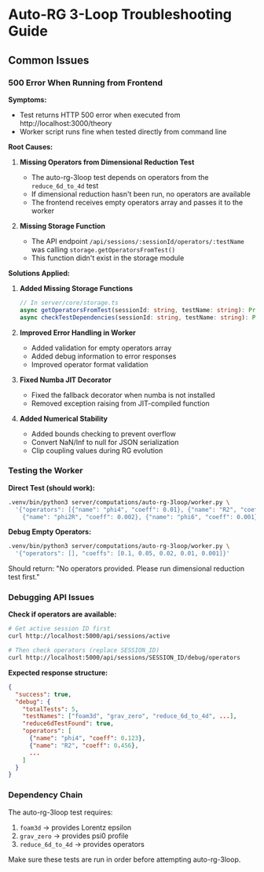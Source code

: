 # Auto-RG 3-Loop Troubleshooting Guide

## Common Issues

### 500 Error When Running from Frontend

**Symptoms:**
- Test returns HTTP 500 error when executed from http://localhost:3000/theory
- Worker script runs fine when tested directly from command line

**Root Causes:**

1. **Missing Operators from Dimensional Reduction Test**
   - The auto-rg-3loop test depends on operators from the `reduce_6d_to_4d` test
   - If dimensional reduction hasn't been run, no operators are available
   - The frontend receives empty operators array and passes it to the worker

2. **Missing Storage Function**
   - The API endpoint `/api/sessions/:sessionId/operators/:testName` was calling `storage.getOperatorsFromTest()`
   - This function didn't exist in the storage module

**Solutions Applied:**

1. **Added Missing Storage Functions**
   ```typescript
   // In server/core/storage.ts
   async getOperatorsFromTest(sessionId: string, testName: string): Promise<any[]>
   async checkTestDependencies(sessionId: string, testName: string): Promise<...>
   ```

2. **Improved Error Handling in Worker**
   - Added validation for empty operators array
   - Added debug information to error responses
   - Improved operator format validation

3. **Fixed Numba JIT Decorator**
   - Fixed the fallback decorator when numba is not installed
   - Removed exception raising from JIT-compiled function

4. **Added Numerical Stability**
   - Added bounds checking to prevent overflow
   - Convert NaN/Inf to null for JSON serialization
   - Clip coupling values during RG evolution

### Testing the Worker

**Direct Test (should work):**
```bash
.venv/bin/python3 server/computations/auto-rg-3loop/worker.py \
  '{"operators": [{"name": "phi4", "coeff": 0.01}, {"name": "R2", "coeff": 0.005}, 
    {"name": "phi2R", "coeff": 0.002}, {"name": "phi6", "coeff": 0.001}], "coeffs": []}'
```

**Debug Empty Operators:**
```bash
.venv/bin/python3 server/computations/auto-rg-3loop/worker.py \
  '{"operators": [], "coeffs": [0.1, 0.05, 0.02, 0.01, 0.001]}'
```
Should return: "No operators provided. Please run dimensional reduction test first."

### Debugging API Issues

**Check if operators are available:**
```bash
# Get active session ID first
curl http://localhost:5000/api/sessions/active

# Then check operators (replace SESSION_ID)
curl http://localhost:5000/api/sessions/SESSION_ID/debug/operators
```

**Expected response structure:**
```json
{
  "success": true,
  "debug": {
    "totalTests": 5,
    "testNames": ["foam3d", "grav_zero", "reduce_6d_to_4d", ...],
    "reduce6dTestFound": true,
    "operators": [
      {"name": "phi4", "coeff": 0.123},
      {"name": "R2", "coeff": 0.456},
      ...
    ]
  }
}
```

### Dependency Chain

The auto-rg-3loop test requires:
1. `foam3d` → provides Lorentz epsilon
2. `grav_zero` → provides psi0 profile  
3. `reduce_6d_to_4d` → provides operators

Make sure these tests are run in order before attempting auto-rg-3loop. 
